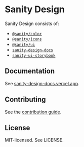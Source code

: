 # Sanity Design

Sanity Design consists of:

- [`@sanity/color`](color)
- [`@sanity/icons`](icons)
- [`@sanity/ui`](ui)
- [`sanity-design-docs`](docs)
- [`sanity-ui-storybook`](ui-storybook)

## Documentation

See [sanity-design-docs.vercel.app](https://sanity-design-docs.vercel.app/).

## Contributing

See the [contribution guide](CONTRIBUTING.md).

## License

MIT-licensed. See LICENSE.
